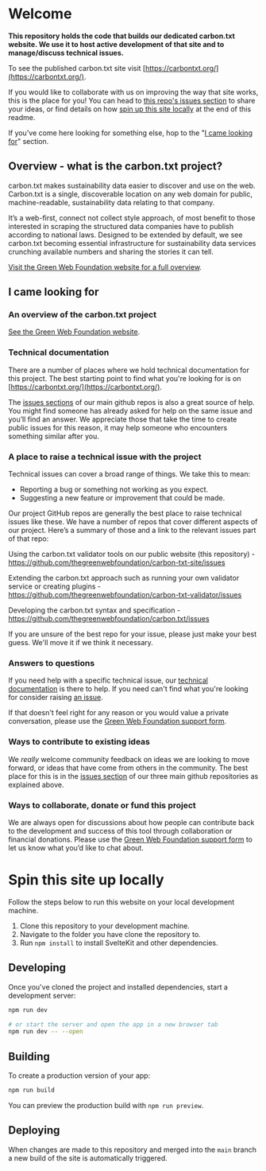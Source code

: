 # Welcome

**This repository holds the code that builds our dedicated carbon.txt website. We use it to host active development of that site and to manage/discuss technical issues.**

To see the published carbon.txt site visit [https://carbontxt.org/](https://carbontxt.org/).

If you would like to collaborate with us on improving the way that site works, this is the place for you! You can head to [this repo's issues section](https://github.com/thegreenwebfoundation/carbon-txt-site/issues) to share your ideas, or find details on how [spin up this site locally](#get-started) at the end of this readme.

If you've come here looking for something else, hop to the "[I came looking for](#looking-for)" section.

## Overview - what is the carbon.txt project?

carbon.txt makes sustainability data easier to discover and use on the web. Carbon.txt is a single, discoverable location on any web domain for public, machine-readable, sustainability data relating to that company.

It’s a web-first, connect not collect style approach, of most benefit to those interested in scraping the structured data companies have to publish according to national laws. Designed to be extended by default, we see carbon.txt becoming essential infrastructure for sustainability data services crunching available numbers and sharing the stories it can tell.

[Visit the Green Web Foundation website for a full overview](https://www.thegreenwebfoundation.org/tools/carbon-txt/).

<a id="looking-for"></a>

## I came looking for

### An overview of the carbon.txt project

[See the Green Web Foundation website](https://www.thegreenwebfoundation.org/tools/carbon-txt/).

<a id="docs"></a>

### Technical documentation

There are a number of places where we hold technical documentation for this project. The best starting point to find what you're looking for is on [https://carbontxt.org/](https://carbontxt.org/).

The [issues sections](#issues) of our main github repos is also a great source of help. You might find someone has already asked for help on the same issue and you’ll find an answer. We appreciate those that take the time to create public issues for this reason, it may help someone who encounters something similar after you.

<a id="issues"></a>

### A place to raise a technical issue with the project

Technical issues can cover a broad range of things. We take this to mean:

- Reporting a bug or something not working as you expect.
- Suggesting a new feature or improvement that could be made.

Our project GitHub repos are generally the best place to raise technical issues like these. We have a number of repos that cover different aspects of our project. Here’s a summary of those and a link to the relevant issues part of that repo:

Using the carbon.txt validator tools on our public website (this repository) - <https://github.com/thegreenwebfoundation/carbon-txt-site/issues>

Extending the carbon.txt approach such as running your own validator service or creating plugins - <https://github.com/thegreenwebfoundation/carbon-txt-validator/issues>

Developing the carbon.txt syntax and specification - <https://github.com/thegreenwebfoundation/carbon.txt/issues>

If you are unsure of the best repo for your issue, please just make your best guess. We'll move it if we think it necessary.

### Answers to questions

If you need help with a specific technical issue, our [technical documentation](#docs) is there to help. If you need can't find what you're looking for consider raising [an issue](#issues).

If that doesn't feel right for any reason or you would value a private conversation, please use the [Green Web Foundation support form](https://www.thegreenwebfoundation.org/support-form/).

### Ways to contribute to existing ideas

We *really* welcome community feedback on ideas we are looking to move forward, or ideas that have come from others in the community. The best place for this is in the [issues section](#issues) of our three main github repositories as explained above.

### Ways to collaborate, donate or fund this project

We are always open for discussions about how people can contribute back to the development and success of this tool through collaboration or financial donations. Please use the [Green Web Foundation support form](https://www.thegreenwebfoundation.org/support-form/) to let us know what you’d like to chat about.

<a id="get-started"></a>

# Spin this site up locally

Follow the steps below to run this website on your local development machine.

1. Clone this repository to your development machine.
2. Navigate to the folder you have clone the repository to.
3. Run `npm install` to install SvelteKit and other dependencies.

## Developing

Once you've cloned the project and installed dependencies, start a development server:

```bash
npm run dev

# or start the server and open the app in a new browser tab
npm run dev -- --open
```

## Building

To create a production version of your app:

```bash
npm run build
```

You can preview the production build with `npm run preview`.

## Deploying

When changes are made to this repository and merged into the `main` branch a new build of the site is automatically triggered.
